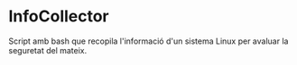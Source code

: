 # InfoCollector
Script amb bash que recopila l'informació d'un sistema Linux per avaluar la seguretat del mateix. 
